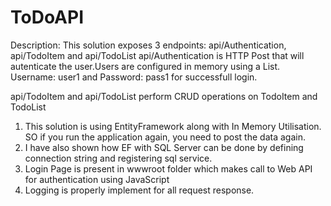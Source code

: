 # ToDoAPI
Description:
This solution exposes 3 endpoints: api/Authentication, api/TodoItem and api/TodoList
api/Authentication is HTTP Post that will autenticate the user.Users are configured in memory using a List.
Username: user1 and Password: pass1 for successfull login.

api/TodoItem and api/TodoList perform CRUD operations on TodoItem and TodoList

1. This solution is using EntityFramework along with In Memory Utilisation. SO if you run the application again, you need
to post the data again.
2. I have also shown how EF with SQL Server can be done by defining connection string and registering sql service.
3. Login Page is present in wwwroot folder which makes call to Web API for authentication using JavaScript
4. Logging is properly implement for all request response.

